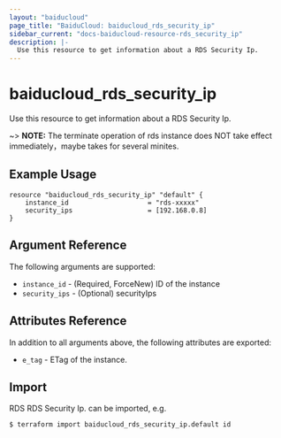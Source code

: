 ```yaml
---
layout: "baiducloud"
page_title: "BaiduCloud: baiducloud_rds_security_ip"
sidebar_current: "docs-baiducloud-resource-rds_security_ip"
description: |-
  Use this resource to get information about a RDS Security Ip.
---
```


# baiducloud_rds_security_ip

Use this resource to get information about a RDS Security Ip.

~> **NOTE:** The terminate operation of rds instance does NOT take effect immediately，maybe takes for several minites.

## Example Usage

```hcl
resource "baiducloud_rds_security_ip" "default" {
    instance_id                    = "rds-xxxxx"
    security_ips                   = [192.168.0.8]
}
```

## Argument Reference

The following arguments are supported:

* `instance_id` - (Required, ForceNew) ID of the instance
* `security_ips` - (Optional) securityIps

## Attributes Reference

In addition to all arguments above, the following attributes are exported:

* `e_tag` - ETag of the instance.


## Import

RDS RDS Security Ip. can be imported, e.g.

```hcl
$ terraform import baiducloud_rds_security_ip.default id
```


